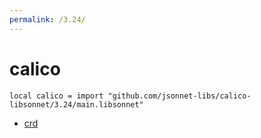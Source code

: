 ```yaml
---
permalink: /3.24/
---
```


# calico

```jsonnet
local calico = import "github.com/jsonnet-libs/calico-libsonnet/3.24/main.libsonnet"
```



* [crd](crd/index.md)